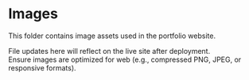 # Images

This folder contains image assets used in the portfolio website.

File updates here will reflect on the live site after deployment.  
Ensure images are optimized for web (e.g., compressed PNG, JPEG, or responsive formats).
